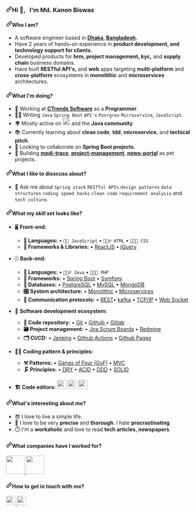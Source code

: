 <!-- ### Hi there 👋 -->

<article class="markdown-body entry-content container-lg f5" itemprop="text"><h3 dir="auto"><a id="user-content-hi---im-al-amin-arif" class="anchor" aria-hidden="true" href="#hi---im-al-amin-arif"><svg class="octicon octicon-link" viewBox="0 0 16 16" version="1.1" width="16" height="16" aria-hidden="true"><path d="m7.775 3.275 1.25-1.25a3.5 3.5 0 1 1 4.95 4.95l-2.5 2.5a3.5 3.5 0 0 1-4.95 0 .751.751 0 0 1 .018-1.042.751.751 0 0 1 1.042-.018 1.998 1.998 0 0 0 2.83 0l2.5-2.5a2.002 2.002 0 0 0-2.83-2.83l-1.25 1.25a.751.751 0 0 1-1.042-.018.751.751 0 0 1-.018-1.042Zm-4.69 9.64a1.998 1.998 0 0 0 2.83 0l1.25-1.25a.751.751 0 0 1 1.042.018.751.751 0 0 1 .018 1.042l-1.25 1.25a3.5 3.5 0 1 1-4.95-4.95l2.5-2.5a3.5 3.5 0 0 1 4.95 0 .751.751 0 0 1-.018 1.042.751.751 0 0 1-1.042.018 1.998 1.998 0 0 0-2.83 0l-2.5 2.5a1.998 1.998 0 0 0 0 2.83Z"></path></svg></a>Hi <g-emoji class="g-emoji" alias="wave" fallback-src="https://github.githubassets.com/images/icons/emoji/unicode/1f44b.png">👋</g-emoji>, &nbsp; I'm Md. Kanon Biswas</h3>

<h4 dir="auto"><a id="user-content-who-i-am" class="anchor" aria-hidden="true" href="#who-i-am"><svg class="octicon octicon-link" viewBox="0 0 16 16" version="1.1" width="16" height="16" aria-hidden="true"><path d="m7.775 3.275 1.25-1.25a3.5 3.5 0 1 1 4.95 4.95l-2.5 2.5a3.5 3.5 0 0 1-4.95 0 .751.751 0 0 1 .018-1.042.751.751 0 0 1 1.042-.018 1.998 1.998 0 0 0 2.83 0l2.5-2.5a2.002 2.002 0 0 0-2.83-2.83l-1.25 1.25a.751.751 0 0 1-1.042-.018.751.751 0 0 1-.018-1.042Zm-4.69 9.64a1.998 1.998 0 0 0 2.83 0l1.25-1.25a.751.751 0 0 1 1.042.018.751.751 0 0 1 .018 1.042l-1.25 1.25a3.5 3.5 0 1 1-4.95-4.95l2.5-2.5a3.5 3.5 0 0 1 4.95 0 .751.751 0 0 1-.018 1.042.751.751 0 0 1-1.042.018 1.998 1.998 0 0 0-2.83 0l-2.5 2.5a1.998 1.998 0 0 0 0 2.83Z"></path></svg></a>Who I am?</h4>
<ul dir="auto">
<li>A software engineer based in <strong><a href="https://en.wikipedia.org/wiki/Dhaka" rel="nofollow">Dhaka</a>, <a href="https://en.wikipedia.org/wiki/Bangladesh" rel="nofollow">Bangladesh</a>.</strong></li>
<li>Have 2 years of hands-on experience in <strong>product development, and technology support for clients.</strong></li>
<li>Developed products for <strong>hrm, project management, kyc,</strong> and <strong>supply chain</strong> business domains.</li>
<li>Have built <strong>RESTful API's,</strong> and <strong>web</strong> apps targeting <strong>multi-platform</strong> and <strong>cross-platform</strong> ecosystems in <strong>monolithic</strong> and <strong>microservices</strong> architectures.</li>
</ul>
<h4 dir="auto"><a id="user-content-what-im-doing" class="anchor" aria-hidden="true" href="#what-im-doing"><svg class="octicon octicon-link" viewBox="0 0 16 16" version="1.1" width="16" height="16" aria-hidden="true"><path d="m7.775 3.275 1.25-1.25a3.5 3.5 0 1 1 4.95 4.95l-2.5 2.5a3.5 3.5 0 0 1-4.95 0 .751.751 0 0 1 .018-1.042.751.751 0 0 1 1.042-.018 1.998 1.998 0 0 0 2.83 0l2.5-2.5a2.002 2.002 0 0 0-2.83-2.83l-1.25 1.25a.751.751 0 0 1-1.042-.018.751.751 0 0 1-.018-1.042Zm-4.69 9.64a1.998 1.998 0 0 0 2.83 0l1.25-1.25a.751.751 0 0 1 1.042.018.751.751 0 0 1 .018 1.042l-1.25 1.25a3.5 3.5 0 1 1-4.95-4.95l2.5-2.5a3.5 3.5 0 0 1 4.95 0 .751.751 0 0 1-.018 1.042.751.751 0 0 1-1.042.018 1.998 1.998 0 0 0-2.83 0l-2.5 2.5a1.998 1.998 0 0 0 0 2.83Z"></path></svg></a>What I'm doing?</h4>
<ul dir="auto">
<li><g-emoji class="g-emoji" alias="office" fallback-src="https://github.githubassets.com/images/icons/emoji/unicode/1f3e2.png">🏢</g-emoji> Working at <strong><a href="https://www.ctrends-software.com/" rel="nofollow">CTrends Software</a></strong> as a <strong>Programmer</strong>.</li>
<li><g-emoji class="g-emoji" alias="man_technologist" fallback-src="https://github.githubassets.com/images/icons/emoji/unicode/1f468-1f4bb.png">👨&zwj;💻</g-emoji> Writing <code>Java</code> <code>Spring Boot</code> <code>API's</code> <code>Posrgres</code> <code>Microservice</code>, <code>JavaScript</code>.</li>
<li><g-emoji class="g-emoji" alias="earth_africa" fallback-src="https://github.githubassets.com/images/icons/emoji/unicode/1f30d.png">🌍</g-emoji> Mostly active on <a href="https://www.linkedin.com/in/kanonbiswas/" rel="nofollow"><img src="https://camo.githubusercontent.com/8c244a7a7b8a6e767d241c9a6c5e1b5e13ea693770c52bbc3fe564ba4044a4c9/68747470733a2f2f63646e2d69636f6e732d706e672e666c617469636f6e2e636f6d2f3531322f3137342f3137343835372e706e67" height="20" data-canonical-src="https://cdn-icons-png.flaticon.com/512/174/174857.png" style="max-width: 100%;"></a> and the <strong>Java community</strong>.</li>
<li><g-emoji class="g-emoji" alias="books" fallback-src="https://github.githubassets.com/images/icons/emoji/unicode/1f4da.png">📚</g-emoji> Currently learning about <strong>clean code</strong>, <strong>tdd</strong>, <strong>microservice</strong>, and <strong>techical pitch</strong>.</li>
<li><g-emoji class="g-emoji" alias="dancers" fallback-src="https://github.githubassets.com/images/icons/emoji/unicode/1f46f.png">👯</g-emoji> Looking to collaborate on <strong>Spring Boot projects</strong>.</li>
<li><g-emoji class="g-emoji" alias="smiling_face_with_three_hearts" fallback-src="https://github.githubassets.com/images/icons/emoji/unicode/1f970.png">🥰</g-emoji> Building <strong><a href="https://github.com/amin-arif/medi-trace">medi-trace</a></strong>, <strong><a href="https://github.com/amin-arif/project-management">project-management</a></strong>, <strong><a href="https://github.com/amin-arif/News-Portal">news-portal</a></strong> as pet projects.</li>
</ul>
<h4 dir="auto"><a id="user-content-what-i-like-to-disscuss-about" class="anchor" aria-hidden="true" href="#what-i-like-to-disscuss-about"><svg class="octicon octicon-link" viewBox="0 0 16 16" version="1.1" width="16" height="16" aria-hidden="true"><path d="m7.775 3.275 1.25-1.25a3.5 3.5 0 1 1 4.95 4.95l-2.5 2.5a3.5 3.5 0 0 1-4.95 0 .751.751 0 0 1 .018-1.042.751.751 0 0 1 1.042-.018 1.998 1.998 0 0 0 2.83 0l2.5-2.5a2.002 2.002 0 0 0-2.83-2.83l-1.25 1.25a.751.751 0 0 1-1.042-.018.751.751 0 0 1-.018-1.042Zm-4.69 9.64a1.998 1.998 0 0 0 2.83 0l1.25-1.25a.751.751 0 0 1 1.042.018.751.751 0 0 1 .018 1.042l-1.25 1.25a3.5 3.5 0 1 1-4.95-4.95l2.5-2.5a3.5 3.5 0 0 1 4.95 0 .751.751 0 0 1-.018 1.042.751.751 0 0 1-1.042.018 1.998 1.998 0 0 0-2.83 0l-2.5 2.5a1.998 1.998 0 0 0 0 2.83Z"></path></svg></a>What I like to disscuss about?</h4>
<ul dir="auto">
<li><g-emoji class="g-emoji" alias="speech_balloon" fallback-src="https://github.githubassets.com/images/icons/emoji/unicode/1f4ac.png">💬</g-emoji> Ask me about <code>Spring stack</code> <code>RESTful APIs</code> <code>design patterns</code> <code>data structures</code> <code>coding speed hacks</code> <code>clean code</code> <code>requirement analysis</code> and <code>tech culture</code>.</li>
</ul>
<h4 dir="auto"><a id="user-content-what-my-skill-set-looks-like" class="anchor" aria-hidden="true" href="#what-my-skill-set-looks-like"><svg class="octicon octicon-link" viewBox="0 0 16 16" version="1.1" width="16" height="16" aria-hidden="true"><path d="m7.775 3.275 1.25-1.25a3.5 3.5 0 1 1 4.95 4.95l-2.5 2.5a3.5 3.5 0 0 1-4.95 0 .751.751 0 0 1 .018-1.042.751.751 0 0 1 1.042-.018 1.998 1.998 0 0 0 2.83 0l2.5-2.5a2.002 2.002 0 0 0-2.83-2.83l-1.25 1.25a.751.751 0 0 1-1.042-.018.751.751 0 0 1-.018-1.042Zm-4.69 9.64a1.998 1.998 0 0 0 2.83 0l1.25-1.25a.751.751 0 0 1 1.042.018.751.751 0 0 1 .018 1.042l-1.25 1.25a3.5 3.5 0 1 1-4.95-4.95l2.5-2.5a3.5 3.5 0 0 1 4.95 0 .751.751 0 0 1-.018 1.042.751.751 0 0 1-1.042.018 1.998 1.998 0 0 0-2.83 0l-2.5 2.5a1.998 1.998 0 0 0 0 2.83Z"></path></svg></a>What my skill set looks like?</h4>
<ul dir="auto">
<li>
<p dir="auto"><g-emoji class="g-emoji" alias="desktop_computer" fallback-src="https://github.githubassets.com/images/icons/emoji/unicode/1f5a5.png">🖥</g-emoji> <strong>Front-end:</strong></p>
<ul dir="auto">
<li><strong><g-emoji class="g-emoji" alias="scroll" fallback-src="https://github.githubassets.com/images/icons/emoji/unicode/1f4dc.png">📜</g-emoji> Languages:</strong> • <code>🧙🏻 JavaScript</code> • <code>🧚🏻&zwj;♂️ HTML</code> • <code>👨🏻&zwj;🎨 CSS</code></li>
<li><strong><g-emoji class="g-emoji" alias="microscope" fallback-src="https://github.githubassets.com/images/icons/emoji/unicode/1f52c.png">🔬</g-emoji> Frameworks &amp; Libraries:</strong> • <a href="https://reactjs.org/" rel="nofollow">ReactJS</a> • <a href="https://jquery.com/" rel="nofollow">jQuery</a></li>
</ul>
</li>
<li>
<p dir="auto"><g-emoji class="g-emoji" alias="file_cabinet" fallback-src="https://github.githubassets.com/images/icons/emoji/unicode/1f5c4.png">🗄️</g-emoji> <strong>Back-end:</strong></p>
<ul dir="auto">
<li><strong><g-emoji class="g-emoji" alias="scroll" fallback-src="https://github.githubassets.com/images/icons/emoji/unicode/1f4dc.png">📜</g-emoji> Languages:</strong> • <code>🧙🏻&zwj;♂️ Java</code> • <code>👨🏻&zwj;🎨 PHP</code></li>
<li><strong><g-emoji class="g-emoji" alias="telescope" fallback-src="https://github.githubassets.com/images/icons/emoji/unicode/1f52d.png">🔭</g-emoji> Frameworks:</strong> • <a href="https://spring.io/" rel="nofollow">Spring Boot</a> • <a href="https://symfony.com/" rel="nofollow">Symfony</a></li>
<li><strong><g-emoji class="g-emoji" alias="floppy_disk" fallback-src="https://github.githubassets.com/images/icons/emoji/unicode/1f4be.png">💾</g-emoji> Databases:</strong> • <a href="https://www.postgresql.org/" rel="nofollow">PostgreSQL</a> • <a href="https://www.mysql.com/" rel="nofollow">MySQL</a> • <a href="https://www.mongodb.com/" rel="nofollow">MongoDB</a></li>
<li><strong><g-emoji class="g-emoji" alias="control_knobs" fallback-src="https://github.githubassets.com/images/icons/emoji/unicode/1f39b.png">🎛</g-emoji> System architecture:</strong> • <a href="https://microservices.io/patterns/monolithic.html" rel="nofollow">Monolithic</a> • <a href="https://microservices.io/patterns/microservices.html" rel="nofollow">Microservices</a></li>
<li><strong><g-emoji class="g-emoji" alias="electric_plug" fallback-src="https://github.githubassets.com/images/icons/emoji/unicode/1f50c.png">🔌</g-emoji> Communication protocols:</strong> • <a href="https://docs.microsoft.com/en-us/azure/architecture/best-practices/api-design" rel="nofollow">REST</a>• <a href="https://kafka.apache.org/" rel="nofollow">kafka</a> • <a href="https://www.techtarget.com/searchnetworking/definition/TCP-IP" rel="nofollow">TCP/IP</a> • <a href="https://developer.mozilla.org/en-US/docs/Web/API/WebSockets_API" rel="nofollow">Web Socket</a></li>
</ul>
</li>
<li>
<p dir="auto"><g-emoji class="g-emoji" alias="ferris_wheel" fallback-src="https://github.githubassets.com/images/icons/emoji/unicode/1f3a1.png">🎡</g-emoji> <strong>Software development ecosystem:</strong></p>
<ul dir="auto">
<li><strong><g-emoji class="g-emoji" alias="file_folder" fallback-src="https://github.githubassets.com/images/icons/emoji/unicode/1f4c1.png">📁</g-emoji> Code repository:</strong> • <a href="https://git-scm.com/" rel="nofollow">Git</a> • <a href="https://github.com/">Github </a> • <a href="https://gitlab.com/" rel="nofollow">Gitlab</a></li>
<li><strong><g-emoji class="g-emoji" alias="card_file_box" fallback-src="https://github.githubassets.com/images/icons/emoji/unicode/1f5c3.png">🗃</g-emoji> Project management:</strong> • <a href="https://www.atlassian.com/software/jira/features/scrum-boards" rel="nofollow">Jira Scrum Boards</a> • <a href="https://www.redmine.org/" rel="nofollow">Redmine</a></li>
<li><strong><g-emoji class="g-emoji" alias="card_index_dividers" fallback-src="https://github.githubassets.com/images/icons/emoji/unicode/1f5c2.png">🗂</g-emoji> CI/CD:</strong> • <a href="https://www.jenkins.io/" rel="nofollow">Jenkins</a> • <a href="https://github.com/features/actions">Github Actions</a> • <a href="https://pages.github.com/">Github Pages</a></li>
</ul>
</li>
<li>
<p dir="auto"><g-emoji class="g-emoji" alias="mage_man" fallback-src="https://github.githubassets.com/images/icons/emoji/unicode/1f9d9-2642.png">🧙&zwj;♂️</g-emoji> <strong>Coding pattern &amp; principles:</strong></p>
<ul dir="auto">
<li><strong><g-emoji class="g-emoji" alias="hammer_and_pick" fallback-src="https://github.githubassets.com/images/icons/emoji/unicode/2692.png">⚒</g-emoji> Patterns:</strong>  • <a href="https://en.wikipedia.org/wiki/GOF" rel="nofollow">Gangs of Four (GoF)</a> • <a href="https://en.wikipedia.org/wiki/Model%E2%80%93view%E2%80%93controller" rel="nofollow">MVC</a></li>
<li><strong><g-emoji class="g-emoji" alias="clamp" fallback-src="https://github.githubassets.com/images/icons/emoji/unicode/1f5dc.png">🗜</g-emoji> Principles:</strong> • <a href="https://en.wikipedia.org/wiki/Don%27t_repeat_yourself#:~:text=%22Don%27t%20repeat%20yourself%22,data%20normalization%20to%20avoid%20redundancy." rel="nofollow">DRY</a> • <a href="https://en.wikipedia.org/wiki/ACID" rel="nofollow">ACID</a> • <a href="https://en.wikipedia.org/wiki/Domain-driven_design" rel="nofollow">DDD</a> • <a href="https://www.digitalocean.com/community/conceptual_articles/s-o-l-i-d-the-first-five-principles-of-object-oriented-design" rel="nofollow">SOLID</a></li>
</ul>
</li>
<li>
<p dir="auto"><strong><g-emoji class="g-emoji" alias="building_construction" fallback-src="https://github.githubassets.com/images/icons/emoji/unicode/1f3d7.png">🏗️</g-emoji> Code editors:</strong>
<a href="https://www.jetbrains.com/idea/" rel="nofollow"><img src="https://camo.githubusercontent.com/6be47a62910e3b2ed002be2605a536856a34d68f35122735362225471a767077/68747470733a2f2f75706c6f61642e77696b696d656469612e6f72672f77696b6970656469612f636f6d6d6f6e732f7468756d622f392f39632f496e74656c6c694a5f494445415f49636f6e2e7376672f3132303070782d496e74656c6c694a5f494445415f49636f6e2e7376672e706e67" height="25" data-canonical-src="https://upload.wikimedia.org/wikipedia/commons/thumb/9/9c/IntelliJ_IDEA_Icon.svg/1200px-IntelliJ_IDEA_Icon.svg.png" style="max-width: 100%;"></a> <a href="https://spring.io/tools" rel="nofollow"><img src="https://camo.githubusercontent.com/34fc03c799b663b52afb89793b09add0f721dcd98524c2c90ab3f3d957548418/68747470733a2f2f656e637279707465642d74626e302e677374617469632e636f6d2f696d616765733f713d74626e3a414e6439476354396a442d397832476b686c6f394162696a5136396474783065434e6f4873514a33724d537349474d2673" height="25" data-canonical-src="https://encrypted-tbn0.gstatic.com/images?q=tbn:ANd9GcT9jD-9x2Gkhlo9AbijQ69dtx0eCNoHsQJ3rMSsIGM&amp;s" style="max-width: 100%;"></a> <a href="https://code.visualstudio.com/" rel="nofollow"> <img src="https://camo.githubusercontent.com/fcf99314359197fcf465a772a43b32b0fa50b74dea7c03decd466df187ff423c/68747470733a2f2f7365656b6c6f676f2e636f6d2f696d616765732f562f76697375616c2d73747564696f2d636f64652d6c6f676f2d343439443731393434462d7365656b6c6f676f2e636f6d2e706e67" height="25" data-canonical-src="https://seeklogo.com/images/V/visual-studio-code-logo-449D71944F-seeklogo.com.png" style="max-width: 100%;"></a></p>
</li>
</ul>
<h4 dir="auto"><a id="user-content-whats-interesting-about-me" class="anchor" aria-hidden="true" href="#whats-interesting-about-me"><svg class="octicon octicon-link" viewBox="0 0 16 16" version="1.1" width="16" height="16" aria-hidden="true"><path d="m7.775 3.275 1.25-1.25a3.5 3.5 0 1 1 4.95 4.95l-2.5 2.5a3.5 3.5 0 0 1-4.95 0 .751.751 0 0 1 .018-1.042.751.751 0 0 1 1.042-.018 1.998 1.998 0 0 0 2.83 0l2.5-2.5a2.002 2.002 0 0 0-2.83-2.83l-1.25 1.25a.751.751 0 0 1-1.042-.018.751.751 0 0 1-.018-1.042Zm-4.69 9.64a1.998 1.998 0 0 0 2.83 0l1.25-1.25a.751.751 0 0 1 1.042.018.751.751 0 0 1 .018 1.042l-1.25 1.25a3.5 3.5 0 1 1-4.95-4.95l2.5-2.5a3.5 3.5 0 0 1 4.95 0 .751.751 0 0 1-.018 1.042.751.751 0 0 1-1.042.018 1.998 1.998 0 0 0-2.83 0l-2.5 2.5a1.998 1.998 0 0 0 0 2.83Z"></path></svg></a>What's interesting about me?</h4>
<ul dir="auto">
<li><g-emoji class="g-emoji" alias="sunglasses" fallback-src="https://github.githubassets.com/images/icons/emoji/unicode/1f60e.png">😎</g-emoji> I love to live a simple life.</li>
<li><g-emoji class="g-emoji" alias="monocle_face" fallback-src="https://github.githubassets.com/images/icons/emoji/unicode/1f9d0.png">🧐</g-emoji> I love to be very <strong>precise</strong> and <strong>thorough</strong>. I hate <strong>procrastinating</strong>.</li>
<li><g-emoji class="g-emoji" alias="stopwatch" fallback-src="https://github.githubassets.com/images/icons/emoji/unicode/23f1.png">⏱️</g-emoji> I'm a <strong>workaholic</strong> and love to read <strong>tech articles, newspapers</strong>.</li>
</ul>

<p dir="auto">
<a target="_blank" rel="noopener noreferrer nofollow" href="https://camo.githubusercontent.com/bf31152c35a08da30937767747b39099bfaffae6949d53d741880020acf556ce/68747470733a2f2f6769746875622d726561646d652d73746174732e76657263656c2e6170702f6170693f757365726e616d653d616d696e2d61726966">
<!--   <img height="180em" src="https://camo.githubusercontent.com/bf31152c35a08da30937767747b39099bfaffae6949d53d741880020acf556ce/68747470733a2f2f6769746875622d726561646d652d73746174732e76657263656c2e6170702f6170693f757365726e616d653d616d696e2d61726966" data-canonical-src="https://github-readme-stats.vercel.app/api?username=amin-arif" style="max-width: 100%;"> -->
  
  </a> 
<a target="_blank" rel="noopener noreferrer nofollow" href="https://camo.githubusercontent.com/56b033b8a32b50432d16e0284d86a8c2aa9abdfd098175862024b8d5f9c3a9b4/68747470733a2f2f6769746875622d726561646d652d73746174732e76657263656c2e6170702f6170692f746f702d6c616e67732f3f757365726e616d653d616d696e2d61726966">
<!--   <img height="180em" src="https://camo.githubusercontent.com/56b033b8a32b50432d16e0284d86a8c2aa9abdfd098175862024b8d5f9c3a9b4/68747470733a2f2f6769746875622d726561646d652d73746174732e76657263656c2e6170702f6170692f746f702d6c616e67732f3f757365726e616d653d616d696e2d61726966" data-canonical-src="https://github-readme-stats.vercel.app/api/top-langs/?username=amin-arif" style="max-width: 100%;"> -->
  
  </a>
</p>
<h4 dir="auto"><a id="user-content-what-companies-have-i-worked-for" class="anchor" aria-hidden="true" href="#what-companies-have-i-worked-for"><svg class="octicon octicon-link" viewBox="0 0 16 16" version="1.1" width="16" height="16" aria-hidden="true"><path d="m7.775 3.275 1.25-1.25a3.5 3.5 0 1 1 4.95 4.95l-2.5 2.5a3.5 3.5 0 0 1-4.95 0 .751.751 0 0 1 .018-1.042.751.751 0 0 1 1.042-.018 1.998 1.998 0 0 0 2.83 0l2.5-2.5a2.002 2.002 0 0 0-2.83-2.83l-1.25 1.25a.751.751 0 0 1-1.042-.018.751.751 0 0 1-.018-1.042Zm-4.69 9.64a1.998 1.998 0 0 0 2.83 0l1.25-1.25a.751.751 0 0 1 1.042.018.751.751 0 0 1 .018 1.042l-1.25 1.25a3.5 3.5 0 1 1-4.95-4.95l2.5-2.5a3.5 3.5 0 0 1 4.95 0 .751.751 0 0 1-.018 1.042.751.751 0 0 1-1.042.018 1.998 1.998 0 0 0-2.83 0l-2.5 2.5a1.998 1.998 0 0 0 0 2.83Z"></path></svg></a>What companies have I worked for?</h4>
<p dir="auto">
  <a href="https://www.ctrends-software.com/" rel="nofollow">
    <img src="https://camo.githubusercontent.com/8b4d3a10055a952c4905790c37833567b4b4d0fc2bdb3d34d630af40189d4c7a/68747470733a2f2f7777772e637472656e64732d736f6674776172652e636f6d2f7265736f75726365732f696d616765732f437472656e64732d6c6f676f2e737667" height="50" data-canonical-src="https://www.ctrends-software.com/resources/images/Ctrends-logo.svg" style="max-width: 100%;">
    </a> 
  <a href="http://www.devnetlimited.com/" rel="nofollow">
    <img src="https://camo.githubusercontent.com/75f3bceecff8d1220ddf67da630bcc9da7aaf2f7951e45cecb2ad9aa25d974c4/68747470733a2f2f6d656469612e6c6963646e2e636f6d2f646d732f696d6167652f433531304241514571775277567250746146772f636f6d70616e792d6c6f676f5f3230305f3230302f302f313532343634393638363332383f653d3136383631383234303026763d6265746126743d49516b584c456c7435504d70333768556c6970574d78557332627871776b47796f5f456a4744415a725738" height="50" data-canonical-src="https://media.licdn.com/dms/image/C510BAQEqwRwVrPtaFw/company-logo_200_200/0/1524649686328?e=1686182400&amp;v=beta&amp;t=IQkXLElt5PMp37hUlipWMxUs2bxqwkGyo_EjGDAZrW8" style="max-width: 100%;">
  </a>
</p>
<h4 dir="auto"><a id="user-content-how-to-get-in-touch-with-me" class="anchor" aria-hidden="true" href="#how-to-get-in-touch-with-me"><svg class="octicon octicon-link" viewBox="0 0 16 16" version="1.1" width="16" height="16" aria-hidden="true"><path d="m7.775 3.275 1.25-1.25a3.5 3.5 0 1 1 4.95 4.95l-2.5 2.5a3.5 3.5 0 0 1-4.95 0 .751.751 0 0 1 .018-1.042.751.751 0 0 1 1.042-.018 1.998 1.998 0 0 0 2.83 0l2.5-2.5a2.002 2.002 0 0 0-2.83-2.83l-1.25 1.25a.751.751 0 0 1-1.042-.018.751.751 0 0 1-.018-1.042Zm-4.69 9.64a1.998 1.998 0 0 0 2.83 0l1.25-1.25a.751.751 0 0 1 1.042.018.751.751 0 0 1 .018 1.042l-1.25 1.25a3.5 3.5 0 1 1-4.95-4.95l2.5-2.5a3.5 3.5 0 0 1 4.95 0 .751.751 0 0 1-.018 1.042.751.751 0 0 1-1.042.018 1.998 1.998 0 0 0-2.83 0l-2.5 2.5a1.998 1.998 0 0 0 0 2.83Z"></path></svg></a>How to get in touch with me?</h4>
<p dir="auto">

<a href="https://www.linkedin.com/in/kanonbiswas" rel="nofollow">
  <img src="https://camo.githubusercontent.com/a493f6833f99fb3c85788d6d9305e6b7a42b838e5ee5d138fd9a8214a7e77472/68747470733a2f2f696d672e736869656c64732e696f2f62616467652f6c696e6b6564696e2d2532333030373742352e7376673f267374796c653d666f722d7468652d6261646765266c6f676f3d6c696e6b6564696e266c6f676f436f6c6f723d7768697465" height="25" data-canonical-src="https://img.shields.io/badge/linkedin-%230077B5.svg?&amp;style=for-the-badge&amp;logo=linkedin&amp;logoColor=white" style="max-width: 100%;"> 
</a> 

<a href="mailto:kanonidb@gmail.com">
  <img src="https://camo.githubusercontent.com/571384769c09e0c66b45e39b5be70f68f552db3e2b2311bc2064f0d4a9f5983b/68747470733a2f2f696d672e736869656c64732e696f2f62616467652f476d61696c2d4431343833363f7374796c653d666f722d7468652d6261646765266c6f676f3d676d61696c266c6f676f436f6c6f723d7768697465" height="25" data-canonical-src="https://img.shields.io/badge/Gmail-D14836?style=for-the-badge&amp;logo=gmail&amp;logoColor=white" style="max-width: 100%;">
</a>
</p>
</article>
